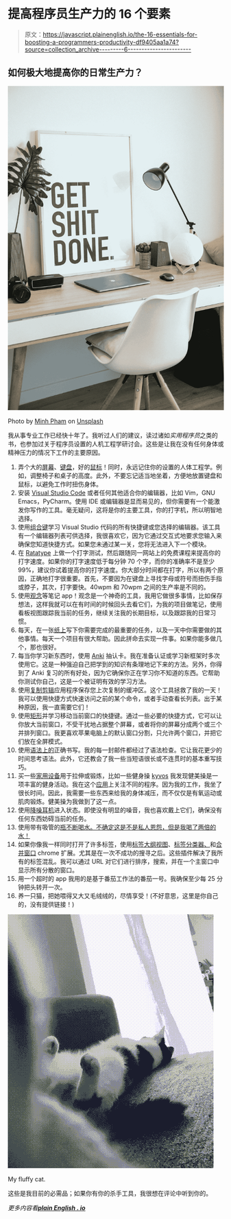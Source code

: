 # 提高程序员生产力的 16 个要素

> 原文：<https://javascript.plainenglish.io/the-16-essentials-for-boosting-a-programmers-productivity-df9405aa1a74?source=collection_archive---------6----------------------->

## 如何极大地提高你的日常生产力？

![](img/c91b9ff623e3f0ae3981bcd76c680251.png)

Photo by [Minh Pham](https://unsplash.com/@minhphamdesign?utm_source=medium&utm_medium=referral) on [Unsplash](https://unsplash.com?utm_source=medium&utm_medium=referral)

我从事专业工作已经快十年了。我听过人们的建议，读过诸如*实用程序员*之类的书，也参加过关于程序员设置的人机工程学研讨会。这些是让我在没有任何身体或精神压力的情况下工作的主要原因。

1.  弄个大的[屏幕](https://www.dell.com/ae/p/dell-aw3420dw-monitor/pd?ref=PD_Family)、[键盘](https://iqunix.store/products/iqunix-l80-formula-typing-wireless-mechanical-keyboard)，好的[鼠标](https://amzn.to/3DkmG5C)！同时，永远记住你的设置的人体工程学。例如，调整椅子和桌子的高度。此外，不要忘记适当地坐着，方便地放置键盘和鼠标，以避免工作时扭伤身体。
2.  安装 [Visual Studio Code](https://code.visualstudio.com/) 或者任何其他适合你的编辑器，比如 Vim，GNU Emacs，PyCharm。使用 IDE 或编辑器是显而易见的，但你需要有一个能激发你写作的工具。毫无疑问，这将是你的主要工具，你的打字机，所以明智地选择。
3.  使用[组合键](https://keycombiner.com/collections/vscode/)学习 Visual Studio 代码的所有快捷键或您选择的编辑器。该工具有一个编辑器列表可供选择，我很喜欢它，因为它通过交互式地要求您输入来确保您知道快捷方式。如果您未通过某一关，您将无法进入下一个模块。
4.  在 [Ratatype](https://www.ratatype.com/) 上做一个打字测试，然后跟随同一网站上的免费课程来提高你的打字速度。如果你的打字速度低于每分钟 70 个字，而你的准确率不是至少 99%，建议你试着提高你的打字速度。你大部分时间都在打字，所以有两个原因，正确地打字很重要。首先，不要因为在键盘上寻找字母或符号而扭伤手指或脖子，其次，打字要快。40wpm 和 70wpm 之间的生产率是不同的。
5.  使用[观念](https://www.notion.so/)等笔记 app！观念是一个神奇的工具，我用它做很多事情，比如保存想法，这样我就可以在有时间的时候回头去看它们，为我的项目做笔记，使用看板视图跟踪我当前的任务，继续关注我的长期目标，以及跟踪我的日常习惯。
6.  每天，在一张[纸上](https://www.google.com/search?q=small+piece+of+paper&rlz=1C5CHFA_enCH937CH939&sxsrf=AOaemvKnQk-ndj0LxKjM4-v1cV3zlEndBg:1633852466248&tbm=isch&source=iu&ictx=1&fir=18HP_BjDFd8UIM%252CeRowrt2Fz_JawM%252C_%253BGSvMhsYqku2AaM%252CuqbEahb-J1FOYM%252C_%253BzFGLrz5hw_W7aM%252CVtyHpRXhCLjNIM%252C_%253BnHarHG5PluPOxM%252CFCxQWX3nh9-_TM%252C_%253BTOPFq9RDs7PvuM%252CMcu7_OBaxzqsVM%252C_%253BIRo1_MwISgqT5M%252CGYV7OIFTwuUgCM%252C_%253BmtXh4mzuU7RFbM%252C1vkzBu5T_IL2LM%252C_%253B6OYotjXtaXqdxM%252CDNxKYb_K0gEqdM%252C_%253B65A4kZMWiVfIQM%252CSL95WKFaCR-YoM%252C_%253B7FJ2FED_Gd_CZM%252CFCxQWX3nh9-_TM%252C_&vet=1&usg=AI4_-kTZ1910VcDbSovRJWVZuUeEsQFTdw&sa=X&ved=2ahUKEwjzt_berr_zAhVCt6QKHTuFB1wQ9QF6BAgIEAE#imgrc=18HP_BjDFd8UIM)写下你需要完成的最重要的任务，以及一天中你需要做的其他事情。每天一个项目有很大帮助。因此拼命去实现一件事。如果你能多做几个，那也很好。
7.  每当你学习新东西时，使用 [Anki](https://apps.ankiweb.net/) 抽认卡。我在准备认证或学习新框架时多次使用它。这是一种强迫自己把学到的知识有条理地记下来的方法。另外，你得到了 Anki 复习的所有好处，因为它确保你正在学习你不知道的东西。它帮助你测试你自己，这是一个被证明有效的学习方法。
8.  使用[复制剪辑](https://apps.apple.com/us/app/copyclip-clipboard-history/id595191960?mt=12)应用程序保存您上次复制的缓冲区。这个工具拯救了我的一天！我可以使用快捷方式快速访问之前的某个命令，或者手动查看长列表。出于某种原因，我一直需要它们！
9.  使用[矩形](https://rectangleapp.com/)并学习移动当前窗口的快捷键。通过一些必要的快捷方式，它可以让你放大当前窗口，不受干扰地占据整个屏幕，或者将你的屏幕分成两个或三个并排列窗口。我更喜欢苹果电脑上的默认窗口分割，只允许两个窗口，并把它们放在全屏模式。
10.  使用[语法上的](https://app.grammarly.com/?network=g&utm_source=google&matchtype=e&gclid=Cj0KCQjwnoqLBhD4ARIsAL5JedK6G9fVnc8-eu6FHYCAglMz_YNkY0dGKdKeQX_7oQUS_ZLRS3R6YpIaAqVaEALw_wcB&placement=&q=brand&utm_content=sa360test&gclsrc=aw.ds&utm_campaign=brand_f1&utm_medium=cpc&utm_term=grammarly)正确书写。我的每一封邮件都经过了语法检查。它让我花更少的时间思考语法。此外，它还教会了我一些当短语很长或不连贯时的基本重写技巧。
11.  买一些[家用设备](https://amzn.to/2YMs02w)用于拉伸或锻炼，比如一些健身操 [kyvos](https://www.galaxus.ch/de/s3/product/fitagon-kyvos-kraftstation-16344580?gclid=Cj0KCQjwnoqLBhD4ARIsAL5JedJjTBV1Y15kWA9bMdM5cRywA-ouhfWCVPqdPMgAwRsvoAedWsX_iU8aApS1EALw_wcB&gclsrc=aw.ds) 我发现健美操是一项丰富的健身活动。我在这个[应用](https://thenx.com/)上关注不同的程序。因为我的工作，我坐了很长时间。因此，我需要一些东西来给我的身体减压，而不仅仅是有氧运动或肌肉锻炼。健美操为我做到了这一点。
12.  使用[降噪耳机](https://amzn.to/30mQP5C)进入状态。即使没有明显的噪音，我也喜欢戴上它们，确保没有任何东西妨碍当前的任务。
13.  使用带有吸管的[瓶不断喝水。不确定这是不是私人恩怨，但是我喝了两倍的水！](https://amzn.to/3HrKHKj)
14.  如果你像我一样同时打开了许多标签，使用[标签大纲视图](https://chrome.google.com/webstore/detail/tabs-outliner/eggkanocgddhmamlbiijnphhppkpkmkl)、[标签分类器、](https://chrome.google.com/webstore/detail/tab-sorter/nlnkcinjjeoojlhdiedbbolilahmnldj?hl=en)和[合并窗口](https://chrome.google.com/webstore/detail/merge-windows/mmpokgfcmbkfdeibafoafkiijdbfblfg) chrome 扩展。尤其是在一次不成功的搜寻之后。这些插件解决了我所有的标签混乱。我可以通过 URL 对它们进行排序，搜索，并在一个主窗口中显示所有分散的窗口。
15.  用一个超时的 app 我用的是基于番茄工作法的番茄一号。我确保至少每 25 分钟把头转开一次。
16.  养一只猫，把她喂得又大又毛绒绒的，尽情享受！(不好意思，这里是你自己的，没有提供链接！)

![](img/c75d102d491ae36ae57b85e86df9885f.png)

My fluffy cat.

这些是我目前的必需品；如果你有你的杀手工具，我很想在评论中听到你的。

*更多内容看*[***plain English . io***](http://plainenglish.io/)